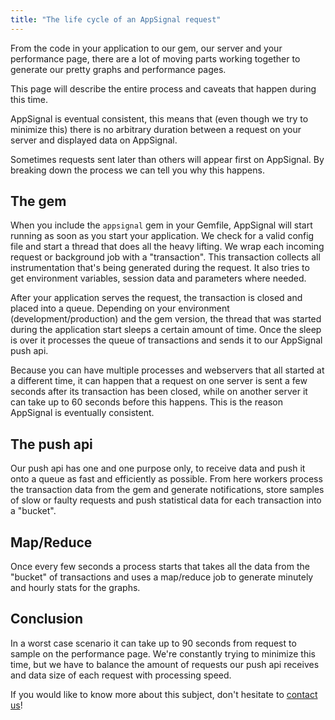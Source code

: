 ```yaml
---
title: "The life cycle of an AppSignal request"
---
```


From the code in your application to our gem, our server and your performance page, there are a lot of moving parts working together to generate our pretty graphs and performance pages.

This page will describe the entire process and caveats that happen during this time.

AppSignal is eventual consistent, this means that (even though we try to minimize this) there is no arbitrary duration between a request on your server and displayed data on AppSignal.

Sometimes requests sent later than others will appear first on AppSignal. By breaking down the process we can tell you why this happens.

## The gem

When you include the `appsignal` gem in your Gemfile, AppSignal will start running as soon as you start your application. We check for a valid config file and start a thread that does all the heavy lifting. We wrap each incoming request or background job with a "transaction". This transaction collects all instrumentation that's being generated during the request. It also tries to get environment variables, session data and parameters where needed.

After your application serves the request, the transaction is closed and placed into a queue. Depending on your environment (development/production) and the gem version, the thread that was started during the application start sleeps a certain amount of time. Once the sleep is over it processes the queue of transactions and sends it to our AppSignal push api.

Because you can have multiple processes and webservers that all started at a different time, it can happen that a request on one server is sent a few seconds after its transaction has been closed, while on another server it can take up to 60 seconds before this happens. This is the reason AppSignal is eventually consistent.

## The push api

Our push api has one and one purpose only, to receive data and push it onto a queue as fast and efficiently as possible. From here workers process the transaction data from the gem and generate notifications, store samples of slow or faulty requests and push statistical data for each transaction into a "bucket".


## Map/Reduce

Once every few seconds a process starts that takes all the data from the "bucket" of transactions and uses a map/reduce job to generate minutely and hourly stats for the graphs.

## Conclusion

In a worst case scenario it can take up to 90 seconds from request to sample on the performance page. We're constantly trying to minimize this time, but we have to balance the amount of requests our push api receives and data size of each request with processing speed.

If you would like to know more about this subject, don't hesitate to [contact us](mailto:contact@appsignal.com)!
